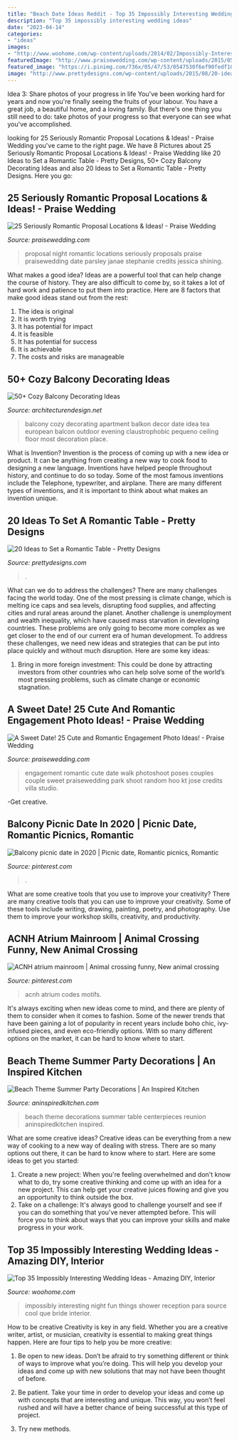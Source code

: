 ```yaml
---
title: "Beach Date Ideas Reddit - Top 35 Impossibly Interesting Wedding Ideas"
description: "Top 35 impossibly interesting wedding ideas"
date: "2023-04-14"
categories:
- "ideas"
images:
- "http://www.woohome.com/wp-content/uploads/2014/02/Impossibly-Interesting-Wedding-Ideas-18.jpg"
featuredImage: "http://www.praisewedding.com/wp-content/uploads/2015/05/02-random_walk.jpg"
featured_image: "https://i.pinimg.com/736x/05/47/53/0547530f6ef90fedf10327cc6ce3f007.jpg"
image: "http://www.prettydesigns.com/wp-content/uploads/2015/08/20-ideas-to-set-a-romantic-table13.jpg"
---
```



Idea 3: Share photos of your progress in life
You've been working hard for years and now you're finally seeing the fruits of your labour. You have a great job, a beautiful home, and a loving family. But there's one thing you still need to do: take photos of your progress so that everyone can see what you've accomplished.

	

		
looking for 25 Seriously Romantic Proposal Locations &amp; Ideas! - Praise Wedding you've came to the right page. We have 8 Pictures about 25 Seriously Romantic Proposal Locations &amp; Ideas! - Praise Wedding like 20 Ideas to Set a Romantic Table - Pretty Designs, 50+ Cozy Balcony Decorating Ideas and also 20 Ideas to Set a Romantic Table - Pretty Designs. Here you go:
		
    
## 25 Seriously Romantic Proposal Locations &amp; Ideas! - Praise Wedding

<img loading=lazy src="http://www.praisewedding.com/wp-content/uploads/2014/12/proposal2-night.jpg" onerror="this.onerror=null;this.src='https://tse2.mm.bing.net/th?id=OIP.KFiKXkEYZByPdDxIgiP2YwHaPV&amp;pid=15.1';" alt="25 Seriously Romantic Proposal Locations &amp; Ideas! - Praise Wedding">

_Source: praisewedding.com_

>proposal night romantic locations seriously proposals praise praisewedding date parsley janae stephanie credits jessica shining. 

	

What makes a good idea?
Ideas are a powerful tool that can help change the course of history. They are also difficult to come by, so it takes a lot of hard work and patience to put them into practice. Here are 8 factors that make good ideas stand out from the rest: 
1. The idea is original 
2. It is worth trying 
3. It has potential for impact 
4. It is feasible 
5. It has potential for success 
6. It is achievable 
7. The costs and risks are manageable 

    
## 50+ Cozy Balcony Decorating Ideas

<img loading=lazy src="http://cdn.architecturendesign.net/wp-content/uploads/2016/06/AD-Cozy-Balcony-Decorating-Ideas-17.jpg" onerror="this.onerror=null;this.src='https://tse4.mm.bing.net/th?id=OIP.pUdFRKV9O5BPNrFJg5fmWgHaKa&amp;pid=15.1';" alt="50+ Cozy Balcony Decorating Ideas">

_Source: architecturendesign.net_

>balcony cozy decorating apartment balkon decor date idea tea european balcon outdoor evening claustrophobic pequeno ceiling floor most decoration place. 

	

What is Invention?
Invention is the process of coming up with a new idea or product. It can be anything from creating a new way to cook food to designing a new language. Inventions have helped people throughout history, and continue to do so today. Some of the most famous inventions include the Telephone, typewriter, and airplane. There are many different types of inventions, and it is important to think about what makes an invention unique.

    
## 20 Ideas To Set A Romantic Table - Pretty Designs

<img loading=lazy src="http://www.prettydesigns.com/wp-content/uploads/2015/08/20-ideas-to-set-a-romantic-table13.jpg" onerror="this.onerror=null;this.src='https://tse3.mm.bing.net/th?id=OIP.2IQ7SrVe--TlzsIdek4c3wHaLI&amp;pid=15.1';" alt="20 Ideas to Set a Romantic Table - Pretty Designs">

_Source: prettydesigns.com_

>. 

	

What can we do to address the challenges?
There are many challenges facing the world today. One of the most pressing is climate change, which is melting ice caps and sea levels, disrupting food supplies, and affecting cities and rural areas around the planet. Another challenge is unemployment and wealth inequality, which have caused mass starvation in developing countries. 
These problems are only going to become more complex as we get closer to the end of our current era of human development. To address these challenges, we need new ideas and strategies that can be put into place quickly and without much disruption. Here are some key ideas: 

1) Bring in more foreign investment: This could be done by attracting investors from other countries who can help solve some of the world’s most pressing problems, such as climate change or economic stagnation.

    
## A Sweet Date! 25 Cute And Romantic Engagement Photo Ideas! - Praise Wedding

<img loading=lazy src="http://www.praisewedding.com/wp-content/uploads/2015/05/02-random_walk.jpg" onerror="this.onerror=null;this.src='https://tse4.mm.bing.net/th?id=OIP.4Rco0JMViOCoH4ABO-Ph8wHaPp&amp;pid=15.1';" alt="A Sweet Date! 25 Cute and Romantic Engagement Photo Ideas! - Praise Wedding">

_Source: praisewedding.com_

>engagement romantic cute date walk photoshoot poses couples couple sweet praisewedding park shoot random hoo kt jose credits villa studio. 

	

-Get creative.

    
## Balcony Picnic Date In 2020 | Picnic Date, Romantic Picnics, Romantic

<img loading=lazy src="https://i.pinimg.com/736x/05/47/53/0547530f6ef90fedf10327cc6ce3f007.jpg" onerror="this.onerror=null;this.src='https://tse3.mm.bing.net/th?id=OIP.rug8gsQNDjF5Ow2z5hDtQwHaJ3&amp;pid=15.1';" alt="Balcony picnic date in 2020 | Picnic date, Romantic picnics, Romantic">

_Source: pinterest.com_

>. 

	

What are some creative tools that you use to improve your creativity?
There are many creative tools that you can use to improve your creativity. Some of these tools include writing, drawing, painting, poetry, and photography. Use them to improve your workshop skills, creativity, and productivity.

    
## ACNH Atrium Mainroom | Animal Crossing Funny, New Animal Crossing

<img loading=lazy src="https://i.pinimg.com/736x/cb/6e/e0/cb6ee06cd6d6a8d350e6296585c18f86.jpg" onerror="this.onerror=null;this.src='https://tse4.mm.bing.net/th?id=OIP.4zW-6t_OusSmDtIhSuboSgHaId&amp;pid=15.1';" alt="ACNH atrium mainroom | Animal crossing funny, New animal crossing">

_Source: pinterest.com_

>acnh atrium codes motifs. 

	

It's always exciting when new ideas come to mind, and there are plenty of them to consider when it comes to fashion. Some of the newer trends that have been gaining a lot of popularity in recent years include boho chic, ivy-infused pieces, and even eco-friendly options. With so many different options on the market, it can be hard to know where to start.

    
## Beach Theme Summer Party Decorations | An Inspired Kitchen

<img loading=lazy src="https://i1.wp.com/www.aninspiredkitchen.com/wp-content/uploads/2013/07/family-reunion-2013-0221-e1374466838447.jpg?resize=768%2C1024" onerror="this.onerror=null;this.src='https://tse4.mm.bing.net/th?id=OIP.ugSqQFG2lB8SEtDVl6DU8wHaJ4&amp;pid=15.1';" alt="Beach Theme Summer Party Decorations | An Inspired Kitchen">

_Source: aninspiredkitchen.com_

>beach theme decorations summer table centerpieces reunion aninspiredkitchen inspired. 

	

What are some creative ideas?
Creative ideas can be everything from a new way of cooking to a new way of dealing with stress. There are so many options out there, it can be hard to know where to start. Here are some ideas to get you started: 
1. Create a new project: When you're feeling overwhelmed and don't know what to do, try some creative thinking and come up with an idea for a new project. This can help get your creative juices flowing and give you an opportunity to think outside the box.
2. Take on a challenge: It's always good to challenge yourself and see if you can do something that you've never attempted before. This will force you to think about ways that you can improve your skills and make progress in your work. 

    
## Top 35 Impossibly Interesting Wedding Ideas - Amazing DIY, Interior

<img loading=lazy src="http://www.woohome.com/wp-content/uploads/2014/02/Impossibly-Interesting-Wedding-Ideas-18.jpg" onerror="this.onerror=null;this.src='https://tse2.mm.bing.net/th?id=OIP.faXxY6GYPFPkLExCaHHzfQHaLH&amp;pid=15.1';" alt="Top 35 Impossibly Interesting Wedding Ideas - Amazing DIY, Interior">

_Source: woohome.com_

>impossibly interesting night fun things shower reception para source cool que bride interior. 

	

How to be creative
Creativity is key in any field. Whether you are a creative writer, artist, or musician, creativity is essential to making great things happen. Here are four tips to help you be more creative:
1. Be open to new ideas. Don’t be afraid to try something different or think of ways to improve what you’re doing. This will help you develop your ideas and come up with new solutions that may not have been thought of before.

2. Be patient. Take your time in order to develop your ideas and come up with concepts that are interesting and unique. This way, you won’t feel rushed and will have a better chance of being successful at this type of project.

3. Try new methods.

